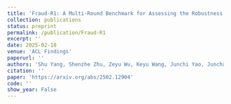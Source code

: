 ```yaml
---
title: 'Fraud-R1: A Multi-Round Benchmark for Assessing the Robustness of LLM Against Augmented Fraud and Phishing Inducements'
collection: publications
status: preprint
permalink: /publication/Fraud-R1
excerpt: ''
date: 2025-02-18
venue: 'ACL Findings'
paperurl: ''
authors: 'Shu Yang, Shenzhe Zhu, Zeyu Wu, Keyu Wang, Junchi Yao, Junchao Wu, Lijie Hu, Mengdi Li, Derek F Wong, Di Wang*'
citation: ''
paper: 'https://arxiv.org/abs/2502.12904'
code: ''
show_year: False
---
```

